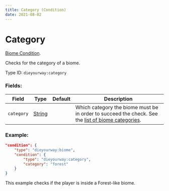 ```yaml
---
title: Category (Condition)
date: 2021-08-02
---
```

# Category

[Biome Condition](../biome_conditions.md).

Checks for the category of a biome.

Type ID: `dieyourway:category`

### Fields:

Field  | Type | Default | Description
-------|------|---------|-------------
`category` | [String](../data_types/string.md) | |  Which category the biome must be in order to succeed the check. See the [list of biome categories](../misc/biome_categories.md).

### Example:
```json
"condition": {
    "type": "dieyourway:biome",
    "condition": {
        "type": "dieyourway:category",
        "category": "forest"
    }
}
```
This example checks if the player is inside a Forest-like biome.
